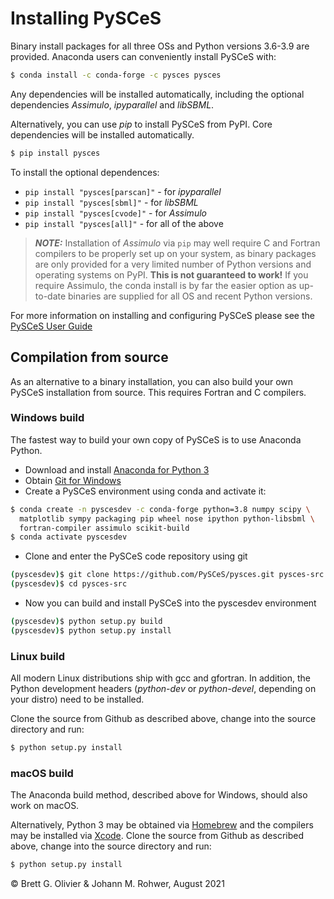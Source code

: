 # Installing PySCeS

Binary install packages for all three OSs and Python versions 3.6-3.9 are provided.
Anaconda users can conveniently install PySCeS with:

```bash
$ conda install -c conda-forge -c pysces pysces
```  

Any dependencies will be installed automatically, including the optional dependencies 
*Assimulo*, *ipyparallel* and *libSBML*. 

Alternatively, you can use *pip* to
install PySCeS from PyPI. Core dependencies will be installed automatically.

```bash
$ pip install pysces
```

To install the optional dependences:

- `pip install "pysces[parscan]"` - for *ipyparallel*
- `pip install "pysces[sbml]"` - for *libSBML*
- `pip install "pysces[cvode]"` - for *Assimulo*
- `pip install "pysces[all]"` - for all of the above

>  **_NOTE:_**  Installation of *Assimulo* via `pip` may well require C and Fortran 
>  compilers to be
>  properly set up on your system, as binary packages are only provided for a
>  very limited number of Python versions and operating systems on PyPI. 
>  **This is not guaranteed to work!** If you require Assimulo, the conda
>  install is by far the easier option as up-to-date binaries are supplied
>  for all OS and recent Python versions.

For more information on installing and configuring PySCeS please see the
[PySCeS User Guide](https://github.com/PySCeS/pysces-documentation/blob/main/source/userguide_doc.rst#installing-and-configuring)

## Compilation from source

As an alternative to a binary installation, you can also build your own PySCeS
installation from source. This requires Fortran and C compilers.

### Windows build

The fastest way to build your own copy of PySCeS is to use Anaconda Python.

* Download and install 
  [Anaconda for Python 3](https://www.anaconda.com/products/individual#Downloads)
* Obtain [Git for Windows](https://git-scm.com/download/win)
* Create a PySCeS environment using conda and activate it:

```bash
$ conda create -n pyscesdev -c conda-forge python=3.8 numpy scipy \ 
  matplotlib sympy packaging pip wheel nose ipython python-libsbml \
  fortran-compiler assimulo scikit-build
$ conda activate pyscesdev
```

* Clone and enter the PySCeS code repository using git

```bash
(pyscesdev)$ git clone https://github.com/PySCeS/pysces.git pysces-src
(pyscesdev)$ cd pysces-src
```

* Now you can build and install PySCeS into the pyscesdev environment

```bash
(pyscesdev)$ python setup.py build
(pyscesdev)$ python setup.py install
```

### Linux build

All modern Linux distributions ship with gcc and gfortran. In addition, the Python
development headers (*python-dev* or *python-devel*, depending on your distro) need to
be installed.

Clone the source from Github as described above, change into the source directory and
run:

```bash
$ python setup.py install
```

### macOS build

The Anaconda build method, described above for Windows, should also work on macOS.

Alternatively, Python 3 may be obtained via [Homebrew](https://brew.sh) and the
compilers may be installed via [Xcode](https://developer.apple.com/xcode). Clone the
source from Github as described above, change into the source directory and run:

```bash
$ python setup.py install
```

© Brett G. Olivier & Johann M. Rohwer, August 2021
